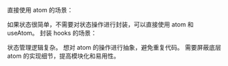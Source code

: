 直接使用 atom 的场景：

如果状态很简单，不需要对状态操作进行封装，可以直接使用 atom 和 useAtom。
封装 hooks 的场景：

状态管理逻辑复杂。
想对 atom 的操作进行抽象，避免重复代码。
需要屏蔽底层 atom 的实现细节，提高模块化和易用性。